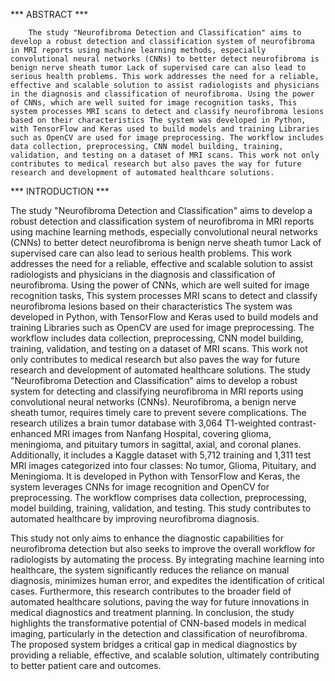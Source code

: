*** ABSTRACT ***

        The study "Neurofibroma Detection and Classification" aims to develop a robust detection and classification system of neurofibroma in MRI reports using machine learning methods, especially convolutional neural networks (CNNs) to better detect neurofibroma is benign nerve sheath tumor Lack of supervised care can also lead to serious health problems. This work addresses the need for a reliable, effective and scalable solution to assist radiologists and physicians in the diagnosis and classification of neurofibroma. Using the power of CNNs, which are well suited for image recognition tasks, This system processes MRI scans to detect and classify neurofibroma lesions based on their characteristics The system was developed in Python, with TensorFlow and Keras used to build models and training Libraries such as OpenCV are used for image preprocessing. The workflow includes data collection, preprocessing, CNN model building, training, validation, and testing on a dataset of MRI scans. This work not only contributes to medical research but also paves the way for future research and development of automated healthcare solutions.


*** INTRODUCTION ***

The study "Neurofibroma Detection and Classification" aims to develop a robust detection and classification system of neurofibroma in MRI reports using machine learning methods, especially convolutional neural networks (CNNs) to better detect neurofibroma is benign nerve sheath tumor Lack of supervised care can also lead to serious health problems. This work addresses the need for a reliable, effective and scalable solution to assist radiologists and physicians in the diagnosis and classification of neurofibroma. Using the power of CNNs, which are well suited for image recognition tasks, This system processes MRI scans to detect and classify neurofibroma lesions based on their characteristics The system was developed in Python, with TensorFlow and Keras used to build models and training Libraries such as OpenCV are used for image preprocessing. The workflow includes data collection, preprocessing, CNN model building, training, validation, and testing on a dataset of MRI scans. This work not only contributes to medical research but also paves the way for future research and development of automated healthcare solutions. The study "Neurofibroma Detection and Classification" aims to develop a robust system for detecting and classifying neurofibroma in MRI reports using convolutional neural networks (CNNs). Neurofibroma, a benign nerve sheath tumor, requires timely care to prevent severe complications. The research utilizes a brain tumor database with 3,064 T1-weighted contrast-enhanced MRI images from Nanfang Hospital, covering glioma, meningioma, and pituitary tumors in sagittal, axial, and coronal planes. Additionally, it includes a Kaggle dataset with 5,712 training and 1,311 test MRI images categorized into four classes: No tumor, Glioma, Pituitary, and Meningioma. It is developed in Python with TensorFlow and Keras, the system leverages CNNs for image recognition and OpenCV for preprocessing. The workflow comprises data collection, preprocessing, model building, training, validation, and testing. This study contributes to automated healthcare by improving neurofibroma diagnosis.

This study not only aims to enhance the diagnostic capabilities for neurofibroma detection but also seeks to improve the overall workflow for radiologists by automating the process. By integrating machine learning into healthcare, the system significantly reduces the reliance on manual diagnosis, minimizes human error, and expedites the identification of critical cases. Furthermore, this research contributes to the broader field of automated healthcare solutions, paving the way for future innovations in medical diagnostics and treatment planning.
In conclusion, the study highlights the transformative potential of CNN-based models in medical imaging, particularly in the detection and classification of neurofibroma. The proposed system bridges a critical gap in medical diagnostics by providing a reliable, effective, and scalable solution, ultimately contributing to better patient care and outcomes.

